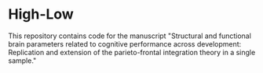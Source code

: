 # High-Low

This repository contains code for the manuscript "Structural and functional brain parameters related to cognitive performance across development: Replication and extension of the parieto-frontal integration theory in a single sample."
